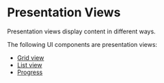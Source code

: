 # Presentation Views

Presentation views display content in different ways.

The following UI components are presentation views:

-   [Grid view](presentation-views/grid-view.md)
-   [List view](presentation-views/list-view.md)
-   [Progress](presentation-views/progress.md)
